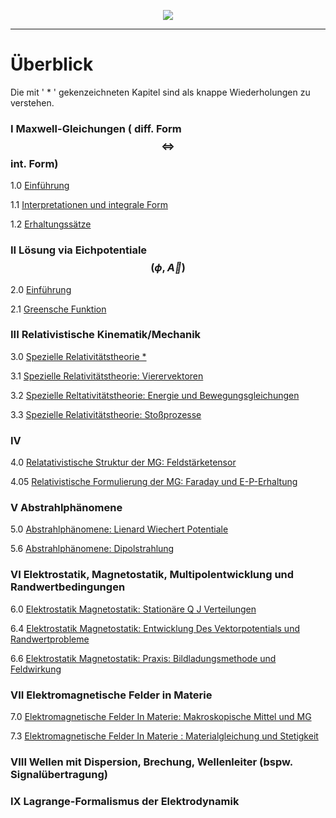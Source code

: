 <p align = "center">
<img src="https://raw.githubusercontent.com/elektrodynamik/elektrodynamik.github.io/master/_assets/lagrangian.png"/>
</p>

---
# Überblick

Die mit ' * ' gekenzeichneten Kapitel sind als knappe Wiederholungen zu verstehen.

### I Maxwell-Gleichungen ( diff. Form $$ \Longleftrightarrow $$ int. Form)

1.0 [Einführung](https://elektrodynamik.github.io/2018/04/12/1.0-Maxwell-Gleichungen-Einführung.html "Maxwell-Gleichungen: Einführung")

1.1 [Interpretationen und integrale Form](https://elektrodynamik.github.io/2018/04/17/1.1-Maxwell-Gleichungen-Interpretationen.html "Maxwell-Gleichungen: Interpretationen und integrale Form")

1.2 [Erhaltungssätze](https://elektrodynamik.github.io/2018/04/19/1.2-Maxwell-Gleichungen-Erhaltungssätze.html "Maxwell-Gleichungen: Erhaltungssätze")

### II Lösung via Eichpotentiale $$ (\phi , \vec A)  $$

2.0 [Einführung](https://elektrodynamik.github.io/2018/04/24/2.0-Entkopplung-via-Eichpotentiale-Einführung.html "Entkopplung via Eichpotentiale: Einführung")

2.1 [Greensche Funktion](https://elektrodynamik.github.io/2018/04/26/2.1-Entkopplung-via-Eichpotentiale-Greensche-Funktion.html "Entkopplung via Eichpotentiale: Greensche Funktion ")

### III Relativistische Kinematik/Mechanik

3.0 [Spezielle Relativitätstheorie * ](https://elektrodynamik.github.io/2018/05/03/3.0-Spezielle-Relativitätstheorie.html "Spezielle Relativitätstheorie " ) 

3.1 [Spezielle Relativitätstheorie: Vierervektoren](https://elektrodynamik.github.io/2018/05/08/3.1-Spezielle-Relativitätstheorie-Vierervektoren.html "Spezielle Relativitätstheorie: Vierervektoren")

3.2 [Spezielle Reltativitätstheorie: Energie und Bewegungsgleichungen](https://elektrodynamik.github.io/2018/05/15/3.2-Spezielle-Reltativitätstheorie-Energie-und-Bewegungsgleichungen.html "3.2-Spezielle-Reltativitätstheorie-Energie-und-Bewegungsgleichungen")

3.3 [Spezielle Relativitätstheorie: Stoßprozesse](https://elektrodynamik.github.io/2018/05/17/3.3-Spezielle-Relativitätstheorie-Stoßprozesse.html "Spezielle-Relativitätstheorie-Stoßprozesse")

### IV
4.0 [Relatativistische Struktur der MG: Feldstärketensor](https://elektrodynamik.github.io/2018/05/29/4.0-Relativistische-Struktur-der-MG-Feldst%C3%A4rketensor.html "Relatativistische Struktur der MG: Feldstärketensor")

4.05 [Relativistische Formulierung der MG: Faraday und E-P-Erhaltung](https://elektrodynamik.github.io/2018/06/05/4.05-Relativistische-Formulierung-der-M-G-Faraday-und-E-P-Erhaltung.html "Relativistische Formulierung der MG: Faraday und E-P-Erhaltung")

### V Abstrahlphänomene

5.0 [Abstrahlphänomene: Lienard Wiechert Potentiale ](https://elektrodynamik.github.io/2018/06/07/5.0-Abstrahlph%C3%A4nomene-Lienard-Wiechert-Potentiale.html "Abstrahlphänomene: Lienard Wiechert Potentiale ")

5.6 [Abstrahlphänomene: Dipolstrahlung](https://elektrodynamik.github.io/2018/06/12/5.6-Abstrahlph%C3%A4nomene-Dipolstrahlung.html "Abstrahlphänomene: Dipolstrahlung")
### VI Elektrostatik, Magnetostatik, Multipolentwicklung und Randwertbedingungen
6.0 [Elektrostatik Magnetostatik: Stationäre Q J Verteilungen](https://elektrodynamik.github.io/2018/06/19/6.0-Elektrostatik-Magnetostatik-Station%C3%A4re-Q-J-Verteilungen.html "Elektrostatik Magnetostatik: Stationäre Q J Verteilungen")

6.4 [Elektrostatik Magnetostatik: Entwicklung Des Vektorpotentials und Randwertprobleme](https://elektrodynamik.github.io/2018/06/21/6.4-Elektrostatik-Magnetostatik-Entwicklung-des-Vektorpotentials-und-Randwertprobleme.html "Elektrostatik Magnetostatik: Entwicklung Des Vektorpotentials und Randwertprobleme")

6.6 [Elektrostatik Magnetostatik: Praxis: Bildladungsmethode und Feldwirkung](https://elektrodynamik.github.io/2018/06/26/6.6-Elektrostatik-Magnetostatik-Praxis-Bildladungsmethode-und-Feldwirkung.html "Elektrostatik Magnetostatik: Praxis: Bildladungsmethode und Feldwirkung")

### VII Elektromagnetische Felder in Materie

7.0 [Elektromagnetische Felder In Materie: Makroskopische Mittel und MG](https://elektrodynamik.github.io/2018/06/28/7.0-Elektromagnetische-Felder-in-Materie-Makroskopische-Mittel-und-MG.html "Elektromagnetische Felder In Materie: Makroskopische Mittel und MG")

7.3 [Elektromagnetische Felder In Materie : Materialgleichung und Stetigkeit](https://elektrodynamik.github.io/2018/07/03/7.3-Elektromagnetische-Felder-in-Materie-Materialgleichung-und-Stetigkeit.html "Elektromagnetische Felder In Materie : Materialgleichung und Stetigkeit")

### VIII Wellen mit Dispersion, Brechung, Wellenleiter (bspw. Signalübertragung)
### IX Lagrange-Formalismus der Elektrodynamik
